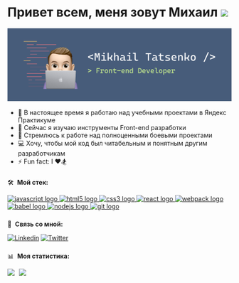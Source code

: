# Привет всем, меня зовут Михаил <picture><img src="https://media.giphy.com/media/hvRJCLFzcasrR4ia7z/giphy.gif" width="5%"></picture>

<picture><img src="https://raw.githubusercontent.com/tatsenko-m/tatsenko-m/main/gh-banner-image.png" alt="banner that says Mikhail Tatsenko - Front-end Developer"></picture>

- 🔭 В настоящее время я работаю над учебными проектами в Яндекс Практикуме
- 🌱 Сейчас я изучаю инструменты Front-end разработки
- 🎯 Стремлюсь к работе над полноценными боевыми проектами
- 💻 Хочу, чтобы мой код был читабельным и понятным другим разработчикам 
- ⚡ Fun fact: I ❤️🏂

###

🛠️ &nbsp;**Мой стек:**
<div align="left">
  <a href="https://developer.mozilla.org/en-US/docs/Web/JavaScript" target="_blank" rel="noreferrer">
    <img src="https://cdn.jsdelivr.net/gh/devicons/devicon/icons/javascript/javascript-original.svg" height="30" width="42" alt="javascript logo"  />
  </a>
  <a href="https://www.w3.org/html/" target="_blank" rel="noreferrer">
    <img src="https://cdn.jsdelivr.net/gh/devicons/devicon/icons/html5/html5-original.svg" height="30" width="42" alt="html5 logo"  />
  </a>
  <a href="https://www.w3schools.com/css/" target="_blank" rel="noreferrer">
    <img src="https://cdn.jsdelivr.net/gh/devicons/devicon/icons/css3/css3-original.svg" height="30" width="42" alt="css3 logo"  />
  </a>
  <a href="https://reactjs.org/" target="_blank" rel="noreferrer">
    <img src="https://cdn.jsdelivr.net/gh/devicons/devicon/icons/react/react-original.svg" height="30" width="42" alt="react logo"  />
  </a>
  <a href="https://webpack.js.org" target="_blank" rel="noreferrer">
    <img src="https://cdn.jsdelivr.net/gh/devicons/devicon/icons/webpack/webpack-original.svg" height="30" width="42" alt="webpack logo"  />
  </a>
  <a href="https://babeljs.io/" target="_blank" rel="noreferrer">
    <img src="https://cdn.jsdelivr.net/gh/devicons/devicon/icons/babel/babel-original.svg" height="30" width="42" alt="babel logo"  />
  </a>
  <a href="https://nodejs.org" target="_blank" rel="noreferrer">
    <img src="https://cdn.jsdelivr.net/gh/devicons/devicon/icons/nodejs/nodejs-original.svg" height="30" width="42" alt="nodejs logo"  />
  </a>
  <a href="https://git-scm.com/" target="_blank" rel="noreferrer">
    <img src="https://cdn.jsdelivr.net/gh/devicons/devicon/icons/git/git-original.svg" height="30" width="42" alt="git logo"  />
  </a>
</div>

###

🔗 &nbsp;**Связь со мной:**
<div align="left">
  <a href="https://www.linkedin.com/in/mikhail-tatsenko/"><img src="https://img.shields.io/badge/linkedin%20-%230077B5.svg?&amp;style=for-the-badge&amp;logo=linkedin&amp;logoColor=white" alt="Linkedin"></a>
  <a href="https://twitter.com/mike_tatsenko"><img src="https://img.shields.io/badge/twitter%20-%230077B5.svg?&amp;style=for-the-badge&amp;logo=twitter&amp;logoColor=white" alt="Twitter"></a>
</div>

###

📊 &nbsp;**Моя статистика:**
<div>
<a href="https://github-readme-stats.vercel.app/api?username=tatsenko-m&hide=contribs&show_icons=true">
  <img  align="left" height="130" style="margin-right: 10px" src="https://github-readme-stats.vercel.app/api?username=tatsenko-m&hide=contribs&show_icons=true" />
</a>
<a href="https://github-readme-stats.vercel.app/api/top-langs/?username=tatsenko-m&layout=compact">
  <img align="left" height="130" src="https://github-readme-stats.vercel.app/api/top-langs/?username=tatsenko-m&layout=compact" />
</a>
</div>
